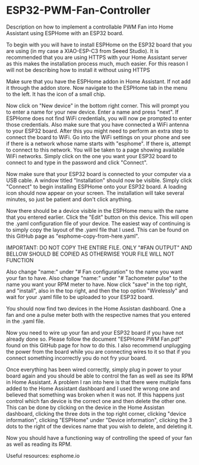 # ESP32-PWM-Fan-Controller
Description on how to implement a controllable PWM Fan into Home Assistant using ESPHome with an ESP32 board.

To begin with you will have to install ESPHome on the ESP32 board that you are using (in my case a XIAO-ESP-C3 from Seeed Studio).
It is recommended that you are using HTTPS with your Home Assistant server as this makes the installation process much, much easier. For this reason I will not be describing how to install it without using HTTPS

Make sure that you have the ESPHome addon in Home Assistant. If not add it through the addon store.
Now navigate to the ESPHome tab in the menu to the left. It has the icon of a small chip.

Now click on "New device" in the bottom right corner. This will prompt you to enter a name for your new device. Enter a name and press "next".
If ESPHome does not find WiFi credentials, you will now pe prompted to enter those credentials. Also make sure that you have connected a WiFi antenna to your ESP32 board.
After this you might need to perform an extra step to connect the board to WiFi. Go into the WiFi settings on your phone and see if there is a network whose name starts with "esphome". If there is, attempt to connect to this network. You will be taken to a page showing available WiFi networks. Simply click on the one you want your ESP32 board to connect to and type in the password and click "Connect".

Now make sure that your ESP32 board is connected to your computer via a USB cable.
A window titled "Installation" should now be visible. Simply click "Connect" to begin installing ESPHome onto your ESP32 board. A loading icon should now appear on your screen. The installation will take several minutes, so just be patient and don't click anything.

Now there should be a device visible in the ESPHome menu with the name that you entered earlier. Click the "Edit" button on this device. This will open the .yaml configuration file of your device.
The easiest way of continuing is to simply copy the layout of the .yaml file that I used. This can be found on this GitHub page as "esphome-copy-from-here.yaml".

IMPORTANT: DO NOT COPY THE ENTIRE FILE. ONLY "#FAN OUTPUT" AND BELLOW SHOULD BE COPIED AS OTHERWISE YOUR FILE WILL NOT FUNCTION

Also change "name:" under "# Fan configuration" to the name you want your fan to have. Also change "name:" under "# Tachometer pulse" to the name you want your RPM meter to have.
Now click "save" in the top right, and "install", also in the top right, and then the top option "Wirelessly" and wait for your .yaml fille to be uploaded to your ESP32 board.

You should now find two devices in the Home Assistan dashboard. One a fan and one a pulse meter both with the respective names that you entered in the .yaml file.

Now you need to wire up your fan and your ESP32 board if you have not already done so. Please follow the document "ESPHome PWM Fan.pdf" found on this GitHub page for how to do this.
I also recommend unplugging the power from the board while you are connecting wires to it so that if you connect something incorrectly you do not fry your board.

Once everything has been wired correctly, simply plug in power to your board again and you should be able to control the fan as well as see its RPM in Home Assistant.
A problem I ran into here is that there were multiple fans added to the Home Assistant dashboard and I used the wrong one and believed that something was broken when it was not. If this happens just control which fan device is the correct one and then delete the other one. This can be done by clicking on the device in the Home Assistan dashboard, clicking the three dots in the top right corner, clicking "device information", clicking "ESPHome" under "Device information", clicking the 3 dots to the right of the devices name that you wish to delete, and deleting it.

Now you should have a functioning way of controlling the speed of your fan as well as reading its RPM.

Useful resources:
esphome.io
